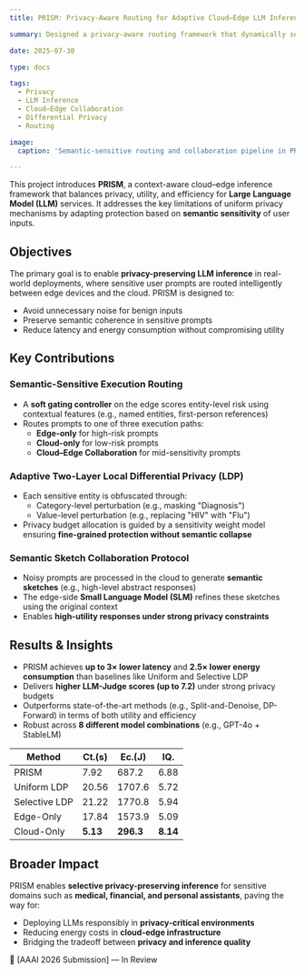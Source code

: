 ```yaml
---
title: PRISM: Privacy-Aware Routing for Adaptive Cloud–Edge LLM Inference with Semantic Sketch Collaboration

summary: Designed a privacy-aware routing framework that dynamically selects execution paths across cloud and edge for LLM inference, combining adaptive LDP and semantic sketching

date: 2025-07-30

type: docs

tags:
  - Privacy
  - LLM Inference
  - Cloud–Edge Collaboration
  - Differential Privacy
  - Routing

image:
  caption: 'Semantic-sensitive routing and collaboration pipeline in PRISM'

---
```


This project introduces **PRISM**, a context-aware cloud–edge inference framework that balances privacy, utility, and efficiency for **Large Language Model (LLM)** services. It addresses the key limitations of uniform privacy mechanisms by adapting protection based on **semantic sensitivity** of user inputs.

## Objectives

The primary goal is to enable **privacy-preserving LLM inference** in real-world deployments, where sensitive user prompts are routed intelligently between edge devices and the cloud. PRISM is designed to:
- Avoid unnecessary noise for benign inputs
- Preserve semantic coherence in sensitive prompts
- Reduce latency and energy consumption without compromising utility

## Key Contributions

### Semantic-Sensitive Execution Routing

- A **soft gating controller** on the edge scores entity-level risk using contextual features (e.g., named entities, first-person references)
- Routes prompts to one of three execution paths:
  - **Edge-only** for high-risk prompts
  - **Cloud-only** for low-risk prompts
  - **Cloud–Edge Collaboration** for mid-sensitivity prompts

### Adaptive Two-Layer Local Differential Privacy (LDP)

- Each sensitive entity is obfuscated through:
  - Category-level perturbation (e.g., masking "Diagnosis")
  - Value-level perturbation (e.g., replacing "HIV" with "Flu")
- Privacy budget allocation is guided by a sensitivity weight model ensuring **fine-grained protection without semantic collapse**

### Semantic Sketch Collaboration Protocol

- Noisy prompts are processed in the cloud to generate **semantic sketches** (e.g., high-level abstract responses)
- The edge-side **Small Language Model (SLM)** refines these sketches using the original context
- Enables **high-utility responses under strong privacy constraints**

## Results & Insights

- PRISM achieves **up to 3× lower latency** and **2.5× lower energy consumption** than baselines like Uniform and Selective LDP
- Delivers **higher LLM-Judge scores (up to 7.2)** under strong privacy budgets
- Outperforms state-of-the-art methods (e.g., Split-and-Denoise, DP-Forward) in terms of both utility and efficiency
- Robust across **8 different model combinations** (e.g., GPT-4o + StableLM)

| Method        | Ct.(s) | Ec.(J) | IQ.   |
|---------------|--------|--------|-------|
| PRISM         | 7.92   | 687.2  | 6.88  |
| Uniform LDP   | 20.56  | 1707.6 | 5.72  |
| Selective LDP | 21.22  | 1770.8 | 5.94  |
| Edge-Only     | 17.84  | 1573.9 | 5.09  |
| Cloud-Only    | **5.13**   | **296.3**  | **8.14**  |

## Broader Impact

PRISM enables **selective privacy-preserving inference** for sensitive domains such as **medical, financial, and personal assistants**, paving the way for:
- Deploying LLMs responsibly in **privacy-critical environments**
- Reducing energy costs in **cloud-edge infrastructure**
- Bridging the tradeoff between **privacy and inference quality**

📄 [AAAI 2026 Submission] — In Review

